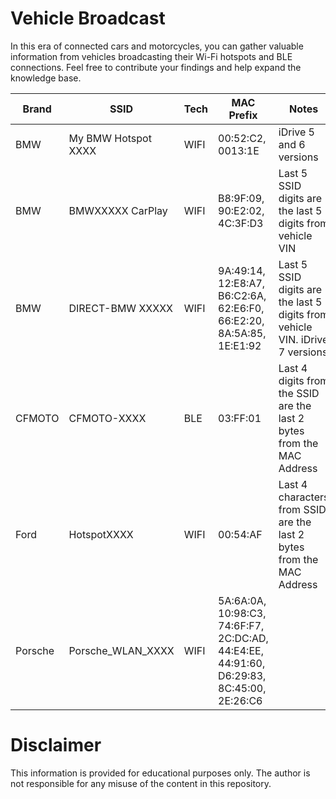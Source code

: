 # Vehicle Broadcast

In this era of connected cars and motorcycles, you can gather valuable information from vehicles broadcasting their Wi-Fi hotspots and BLE connections. Feel free to contribute your findings and help expand the knowledge base.

| Brand | SSID | Tech | MAC Prefix | Notes |
| ----- | ---- | ---- | ---------- | ----- |
| BMW | My BMW Hotspot XXXX | WIFI | 00:52:C2, 0013:1E  | iDrive 5 and 6 versions |
| BMW | BMWXXXXX CarPlay | WIFI | B8:9F:09, 90:E2:02, 4C:3F:D3 | Last 5 SSID digits are the last 5 digits from vehicle VIN |
| BMW | DIRECT-BMW XXXXX | WIFI | 9A:49:14, 12:E8:A7, B6:C2:6A, 62:E6:F0, 66:E2:20, 8A:5A:85, 1E:E1:92 | Last 5 SSID digits are the last 5 digits from vehicle VIN. iDrive 7 versions | 
| CFMOTO | CFMOTO-XXXX | BLE | 03:FF:01 | Last 4 digits from the SSID are the last 2 bytes from the MAC Address |
| Ford | HotspotXXXX | WIFI | 00:54:AF | Last 4 characters from SSID are the last 2 bytes from the MAC Address | 
| Porsche | Porsche_WLAN_XXXX | WIFI | 5A:6A:0A, 10:98:C3, 74:6F:F7, 2C:DC:AD, 44:E4:EE, 44:91:60, D6:29:83, 8C:45:00, 2E:26:C6 | |

# Disclaimer
This information is provided for educational purposes only. The author is not responsible for any misuse of the content in this repository.
